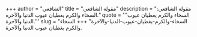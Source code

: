 +++
author = "الشافعي"
title = "مقولة الشافعي"
description = "مقولة الشافعي: السخاء والكرم يغطيان عيوب الدنيا والآخرة."
quote = '''السخاء والكرم يغطيان عيوب الدنيا والآخرة.''' 
slug = "السخاء-والكرم-يغطيان-عيوب-الدنيا-والآخرة"
+++
السخاء والكرم يغطيان عيوب الدنيا والآخرة.
